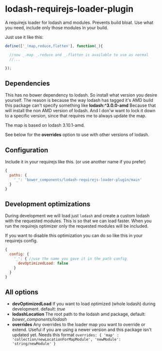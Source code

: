 # lodash-requirejs-loader-plugin

A requirejs loader for lodash amd modules. Prevents build bloat. Use what you need, include only those modules in your build.

Just use it like this:


```js
define(['_!map,reduce,flatten'], function(_){

  //now _.map _.reduce and _.flatten is available to use as normal
  //...

});
```

## Dependencies

This has no bower dependency to lodash. So install what version you desire yourself. The reason is because the way lodash has tagged it's AMD build this package can't specify something like **lodash:^3.0.0-amd** Because that will install the non AMD version of lodash. And I don'w want to lock it down to a specific version, since that requires me to always update the map.

The map is based on lodash 3.10.1-amd.

See below for the **overrides** option to use with other versions of lodash.


## Configuration

Include it in your requirejs like this. (or use another name if you prefer)

```js
{
  paths: {
    '_': 'bower_components/lodash-requirejs-loader-plugin/main'
  }
}
```


## Development optimizations

During development we will load just `lodash` and create a custom lodash with the requested modules. This is so that we can load faster. When you run the requirejs optimizer only the requested modules will be included.


If you want to disable this optimization you can do so like this in your requirejs config.

```js
{
  config: {
    '_': { //use the name you gave it in the path config
      devOptimizedLoad: false
    }
  }
}
```


## All options

- **devOptimizedLoad** If you want to load optimized (whole lodash) during development. default: *true*
- **lodashLocation** The root path to the lodash amd package, default: *bower_components/lodash*
- **overrides** Any overrides to the loader map you want to override or extend. Useful if you are using a newer version and this package isn't updated yet. Needs this format `overrides: { 'map' : 'collection/newLocationForMapModule', 'newModule': 'string/newModule' }`
